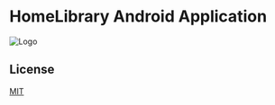 
# HomeLibrary Android Application

![Logo](https://i.imgur.com/SiBcQYo.png)


## License

[MIT](LICENSE)

